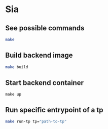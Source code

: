 # Sia

## See possible commands

```bash
make
```

## Build backend image

```bash
make build
```


## Start backend container

```
make up
```

## Run specific entrypoint of a tp

```bash
make run-tp tp="path-to-tp"
```